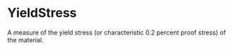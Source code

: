 YieldStress
===========

A measure of the yield stress (or characteristic 0.2 percent proof stress) of the material.
